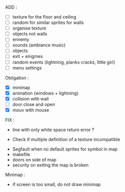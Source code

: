 ADD : 
- [ ] texture for the floor and ceiling
- [ ] random for similar sprites for walls
- [ ] organise texture
- [ ] objects not walls
- [ ] ennemy
- [ ] sounds (ambiance music)
- [ ] objects
- [ ] exit + enigmes
- [ ] random events (lightning, planks cracks, little girl)
- [ ] menu settings

Obligation :
- [x] minimap
- [x] animation (windows + lightning)
- [x] collision with wall
- [ ] door close and open
- [x] mouv with mouse

FIX :
<!-- - parsing, when search len of map need to suppr whitespace at the end -->
- line with only white space return error ?
<!-- - Need to read directory for animation -->
- Check if multiple definition of a texture incompatible
<!-- - stop parsing if not valid caracter on the map -->
- Segfault when no default sprites for symbol in map
- makefile
- doors on side of map
- security on exiting the map is broken

Minimap : 
- if screen is too small, do not draw minimap